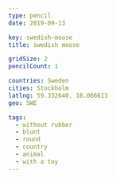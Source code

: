 ```yaml
---
type: pencil
date: 2019-09-13

key: swedish-moose
title: swedish moose

gridSize: 2
pencilCount: 1

countries: Sweden
cities: Stockholm
latlng: 59.332640, 18.066613
geo: SWE

tags:
  - without rubber
  - blunt
  - round
  - country
  - animal
  - with a toy
---
```

